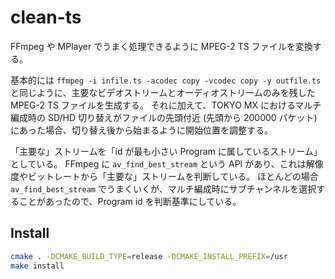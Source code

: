 # clean-ts
FFmpeg や MPlayer でうまく処理できるように MPEG-2 TS ファイルを変換する。

基本的には `ffmpeg -i infile.ts -acodec copy -vcodec copy -y outfile.ts` と同じように、主要なビデオストリームとオーディオストリームのみを残した MPEG-2 TS ファイルを生成する。
それに加えて、TOKYO MX におけるマルチ編成時の SD/HD 切り替えがファイルの先頭付近 (先頭から 200000 パケット) にあった場合、切り替え後から始まるように開始位置を調整する。

「主要な」ストリームを「id が最も小さい Program に属しているストリーム」としている。
FFmpeg に `av_find_best_stream` という API があり、これは解像度やビットレートから「主要な」ストリームを判断している。
ほとんどの場合 `av_find_best_stream` でうまくいくが、マルチ編成時にサブチャンネルを選択することがあったので、Program id を判断基準にしている。

## Install
```sh
cmake . -DCMAKE_BUILD_TYPE=release -DCMAKE_INSTALL_PREFIX=/usr
make install
```
